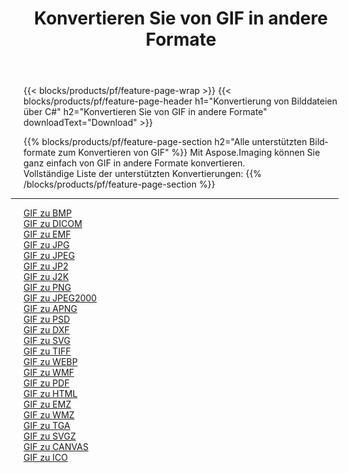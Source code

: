 ﻿---
title: Konvertieren Sie von GIF in andere Formate 
weight: 3920
url: /de/net/conversion/from/gif 
lang: de
langdirlevel: 2
locales: zh-hans,ja,it,ru,de,es,fr,nl,id,lt,pl,pt,vi,tr,ko,zh-hant,ar,hi,th,sv,cs,uk,he
description: Mit Aspose.Imaging können Sie ganz einfach von GIF in andere Formate konvertieren
---

{{< blocks/products/pf/feature-page-wrap >}}
{{< blocks/products/pf/feature-page-header h1="Konvertierung von Bilddateien über C#" h2="Konvertieren Sie von GIF in andere Formate" downloadText="Download" >}}


{{% blocks/products/pf/feature-page-section  h2="Alle unterstützten Bildformate zum Konvertieren von GIF" %}}
Mit Aspose.Imaging können Sie ganz einfach von GIF in andere Formate konvertieren.
<br/>
Vollständige Liste der unterstützten Konvertierungen:
{{% /blocks/products/pf/feature-page-section %}}
<div class="container-fluid productfamilypage bg-gray">
    <div class="convertypes bg-gray agp-content section">
        <div class="container">
		<hr style="margin-left:-20px;"/>
		<div class="row other-converters">
		    <div class='col-md-2 other-converter remove-lp remove-rp'><a href="/imaging/de/net/conversion/gif-to-bmp" >GIF zu BMP</a></div><div class='col-md-2 other-converter remove-lp remove-rp'><a href="/imaging/de/net/conversion/gif-to-dicom" >GIF zu DICOM</a></div><div class='col-md-2 other-converter remove-lp remove-rp'><a href="/imaging/de/net/conversion/gif-to-emf" >GIF zu EMF</a></div><div class='col-md-2 other-converter remove-lp remove-rp'><a href="/imaging/de/net/conversion/gif-to-jpg" >GIF zu JPG</a></div><div class='col-md-2 other-converter remove-lp remove-rp'><a href="/imaging/de/net/conversion/gif-to-jpeg" >GIF zu JPEG</a></div><div class='col-md-2 other-converter remove-lp remove-rp'><a href="/imaging/de/net/conversion/gif-to-jp2" >GIF zu JP2</a></div><div class='col-md-2 other-converter remove-lp remove-rp'><a href="/imaging/de/net/conversion/gif-to-j2k" >GIF zu J2K</a></div><div class='col-md-2 other-converter remove-lp remove-rp'><a href="/imaging/de/net/conversion/gif-to-png" >GIF zu PNG</a></div><div class='col-md-2 other-converter remove-lp remove-rp'><a href="/imaging/de/net/conversion/gif-to-jpeg2000" >GIF zu JPEG2000</a></div><div class='col-md-2 other-converter remove-lp remove-rp'><a href="/imaging/de/net/conversion/gif-to-apng" >GIF zu APNG</a></div><div class='col-md-2 other-converter remove-lp remove-rp'><a href="/imaging/de/net/conversion/gif-to-psd" >GIF zu PSD</a></div><div class='col-md-2 other-converter remove-lp remove-rp'><a href="/imaging/de/net/conversion/gif-to-dxf" >GIF zu DXF</a></div><div class='col-md-2 other-converter remove-lp remove-rp'><a href="/imaging/de/net/conversion/gif-to-svg" >GIF zu SVG</a></div><div class='col-md-2 other-converter remove-lp remove-rp'><a href="/imaging/de/net/conversion/gif-to-tiff" >GIF zu TIFF</a></div><div class='col-md-2 other-converter remove-lp remove-rp'><a href="/imaging/de/net/conversion/gif-to-webp" >GIF zu WEBP</a></div><div class='col-md-2 other-converter remove-lp remove-rp'><a href="/imaging/de/net/conversion/gif-to-wmf" >GIF zu WMF</a></div><div class='col-md-2 other-converter remove-lp remove-rp'><a href="/imaging/de/net/conversion/gif-to-pdf" >GIF zu PDF</a></div><div class='col-md-2 other-converter remove-lp remove-rp'><a href="/imaging/de/net/conversion/gif-to-html" >GIF zu HTML</a></div><div class='col-md-2 other-converter remove-lp remove-rp'><a href="/imaging/de/net/conversion/gif-to-emz" >GIF zu EMZ</a></div><div class='col-md-2 other-converter remove-lp remove-rp'><a href="/imaging/de/net/conversion/gif-to-wmz" >GIF zu WMZ</a></div><div class='col-md-2 other-converter remove-lp remove-rp'><a href="/imaging/de/net/conversion/gif-to-tga" >GIF zu TGA</a></div><div class='col-md-2 other-converter remove-lp remove-rp'><a href="/imaging/de/net/conversion/gif-to-svgz" >GIF zu SVGZ</a></div><div class='col-md-2 other-converter remove-lp remove-rp'><a href="/imaging/de/net/conversion/gif-to-canvas" >GIF zu CANVAS</a></div><div class='col-md-2 other-converter remove-lp remove-rp'><a href="/imaging/de/net/conversion/gif-to-ico" >GIF zu ICO</a></div>
                </div>
        </div>
    </div>
</div>
<br/>

